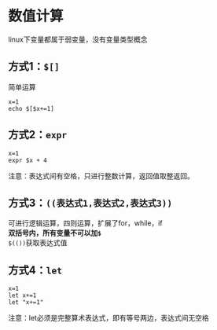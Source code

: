 # 数值计算

linux下变量都属于弱变量，没有变量类型概念

方式1：`$[]`
-----------
简单运算
```
x=1
echo $[$x+=1]
```

方式2：`expr`
------------
```
x=1
expr $x + 4
```
注意：表达式间有空格，只进行整数计算，返回值取整返回。

方式3：`((表达式1,表达式2,表达式3))`
----------------
可进行逻辑运算，四则运算，扩展了for，while，if<br>
**双括号内，所有变量不可以加`$`**<br>
`$(())`获取表达式值

方式4：`let`
----------
```
x=1
let x+=1
let "x+=1"
```
注意：let必须是完整算术表达式，即有等号两边，表达式间无空格
